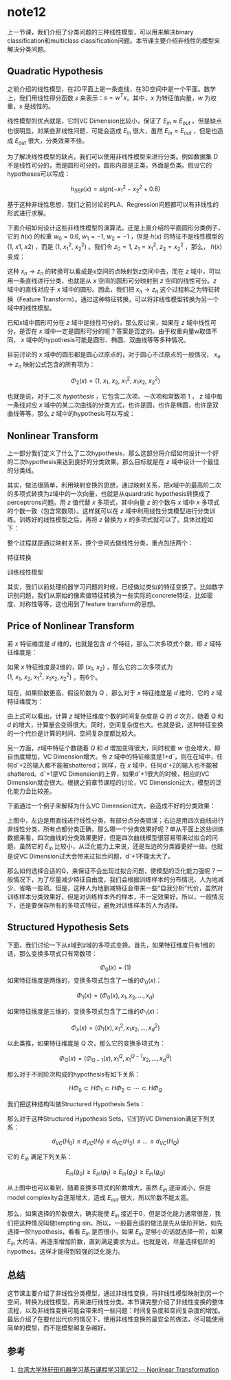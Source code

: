 # note12

上一节课，我们介绍了分类问题的三种线性模型，可以用来解决binary classification和multiclass classification问题。本节课主要介绍非线性的模型来解决分类问题。

## Quadratic Hypothesis

之前介绍的线性模型，在2D平面上是一条直线，在3D空间中是一个平面。数学上，我们用线性得分函数 ${s}$ 来表示：${s = w^Tx}$。其中，${x}$ 为特征值向量，${w}$ 为权重，${s}$ 是线性的。

线性模型的优点就是，它的VC Dimension比较小，保证了 ${E_{in} \approx E_{out}}$ 。但是缺点也很明显，对某些非线性问题，可能会造成 ${E_{in}}$ 很大，虽然 ${E_{in} \approx E_{out}}$ ，但是也造成 ${E_{out}}$ 很大，分类效果不佳。

为了解决线性模型的缺点，我们可以使用非线性模型来进行分类。例如数据集 ${D}$ 不是线性可分的，而是圆形可分的，圆形内部是正类，外面是负类。假设它的hypotheses可以写成：

$${h_{SEP}(x) = sign(- x_{1}^{2} - x_{2}^{2}+ 0.6)}$$

基于这种非线性思想，我们之前讨论的PLA、Regression问题都可以有非线性的形式进行求解。

下面介绍如何设计这些非线性模型的演算法。还是上面介绍的平面圆形分类例子，它的 ${h(x)}$ 的权重 ${w_0=0.6,\ w_1=-1,\ w_2=-1}$ ，但是 ${h(x)}$ 的特征不是线性模型的 ${(1,\ x1,\ x2)}$ ，而是 ${(1,\ x^2_1,\ x^2_2)}$ 。我们令 ${z_0=1,\ z_1=x^2_1,\ z_2=x^2_2}$ ，那么， ${h(x)}$ 变成：

这种 ${x_n \rightarrow z_n}$ 的转换可以看成是x空间的点映射到z空间中去，而在 ${z}$ 域中，可以用一条直线进行分类，也就是从 ${x}$ 空间的圆形可分映射到 ${z}$ 空间的线性可分。${z}$ 域中的直线对应于 ${x}$ 域中的圆形。因此，我们把 ${x_n \rightarrow z_n}$ 这个过程称之为特征转换（Feature Transform）。通过这种特征转换，可以将非线性模型转换为另一个域中的线性模型。

已知x域中圆形可分在 ${z}$ 域中是线性可分的，那么反过来，如果在 ${z}$ 域中线性可分，是否在 ${x}$ 域中一定是圆形可分的呢？答案是否定的。由于权重向量w取值不同， ${x}$ 域中的hypothesis可能是圆形、椭圆、双曲线等等多种情况。

目前讨论的 ${x}$ 域中的圆形都是圆心过原点的，对于圆心不过原点的一般情况， ${x_n \rightarrow z_n}$ 映射公式包含的所有项为：

$${\Phi_2(x)=(1,\ x_1,\ x_2,\ x^2_1,\ x_1x_2,\ x^2_2)}$$

也就是说，对于二次 ${hypothesis}$ ，它包含二次项、一次项和常数项 ${1}$ ， ${z}$ 域中每一条线对应 ${x}$ 域中的某二次曲线的分类方式，也许是圆，也许是椭圆，也许是双曲线等等。那么 ${z}$ 域中的hypothesis可以写成：

## Nonlinear Transform

上一部分我们定义了什么了二次hypothesis，那么这部分将介绍如何设计一个好的二次hypothesis来达到良好的分类效果。那么目标就是在 ${z}$ 域中设计一个最佳的分类线。

其实，做法很简单，利用映射变换的思想，通过映射关系，把x域中的最高阶二次的多项式转换为z域中的一次向量，也就是从quardratic hypothesis转换成了perceptrons问题。用 ${z}$ 值代替 ${x}$ 多项式，其中向量 ${z}$ 的个数与 ${x}$ 域中 ${x}$ 多项式的个数一致（包含常数项）。这样就可以在 ${z}$ 域中利用线性分类模型进行分类训练。训练好的线性模型之后，再将 ${z}$ 替换为 ${x}$ 的多项式就可以了。具体过程如下：

整个过程就是通过映射关系，换个空间去做线性分类，重点包括两个：

特征转换

训练线性模型

其实，我们以前处理机器学习问题的时候，已经做过类似的特征变换了。比如数字识别问题，我们从原始的像素值特征转换为一些实际的concrete特征，比如密度、对称性等等，这也用到了feature transform的思想。

## Price of Nonlinear Transform

若 ${x}$ 特征维度是 ${d}$ 维的，也就是包含 ${d}$ 个特征，那么二次多项式个数，即 ${z}$ 域特征维度是：

如果 ${x}$ 特征维度是2维的，即 ${(x_1,\ x_2)}$ ，那么它的二次多项式为 ${(1,\ x_1,\ x_2,\ x^2_1,\ x_1x_2,x^2_2)}$ ，有6个。

现在，如果阶数更高，假设阶数为 ${Q}$ ，那么对于 ${x}$ 特征维度是 ${d}$ 维的，它的 ${z}$ 域特征维度为：

由上式可以看出，计算 ${z}$ 域特征维度个数的时间复杂度是 ${Q}$ 的 ${d}$ 次方，随着 ${Q}$ 和 ${d}$ 的增大，计算量会变得很大。同时，空间复杂度也大。也就是说，这种特征变换的一个代价是计算的时间、空间复杂度都比较大。

另一方面，${z}$域中特征个数随着 ${Q}$ 和 ${d}$ 增加变得很大，同时权重 ${w}$ 也会增大，即自由度增加，VC Dimension增大。令 ${z}$ 域中的特征维度是1+d˘，则在在域中，任何d˘+2的输入都不能被shattered；同样，在 ${x}$ 域中，任何d˘+2的输入也不能被shattered。d˘+1是VC Dimension的上界，如果d˘+1很大的时候，相应的VC Dimension就会很大。根据之前章节课程的讨论，VC Dimension过大，模型的泛化能力会比较差。

下面通过一个例子来解释为什么VC Dimension过大，会造成不好的分类效果：

上图中，左边是用直线进行线性分类，有部分点分类错误；右边是用四次曲线进行非线性分类，所有点都分类正确，那么哪一个分类效果好呢？单从平面上这些训练数据来看，四次曲线的分类效果更好，但是四次曲线模型很容易带来过拟合的问题，虽然它的 ${E_{in}}$ 比较小，从泛化能力上来说，还是左边的分类器更好一些。也就是说VC Dimension过大会带来过拟合问题，d˘+1不能太大了。

那么如何选择合适的Q，来保证不会出现过拟合问题，使模型的泛化能力强呢？一般情况下，为了尽量减少特征自由度，我们会根据训练样本的分布情况，人为地减少、省略一些项。但是，这种人为地删减特征会带来一些“自我分析”代价，虽然对训练样本分类效果好，但是对训练样本外的样本，不一定效果好。所以，一般情况下，还是要保存所有的多项式特征，避免对训练样本的人为选择。

## Structured Hypothesis Sets

下面，我们讨论一下从x域到z域的多项式变换。首先，如果特征维度只有1维的话，那么变换多项式只有常数项：

$${\Phi_0(x)=(1)}$$
如果特征维度是两维的，变换多项式包含了一维的${\Phi_0(x)}$：

$${\Phi_1(x)=(\Phi_0(x),x_1,x_2,\ldots,x_d)}$$

如果特征维度是三维的，变换多项式包含了二维的${\Phi_1(x)}$：

$${\Phi_x(x) = (\Phi_1(x), x^2_1,x_1 x_2,\ldots,x^2_d)}$$

以此类推，如果特征维度是 ${Q}$ 次，那么它的变换多项式为：

$${\Phi_Q(x)=(\Phi_{Q-1}(x),x^Q_1,x^{Q-1}_1 x_2,\ldots,x^Q_d)}$$

那么对于不同阶次构成的hypothesis有如下关系：

$${H\Phi_0 \subset H \Phi_1 \subset  H\Phi_2\subset \cdots  \subset H\Phi_Q}$$

我们把这种结构叫做Structured Hypothesis Sets：

那么对于这种Structured Hypothesis Sets，它们的VC Dimension满足下列关系：

$${d_{VC}(H_0) \leq d_{VC}(H_1) \leq d_{VC}(H_2) \leq \ldots \leq d_{VC}(H_Q)}$$

它的 ${E_{in}}$ 满足下列关系：

$${E_{in}(g_0) \geq E_{in}(g_1) \geq E_{in}(g_2) \geq E_{in}(g_Q)}$$

从上图中也可以看到，随着变换多项式的阶数增大，虽然 ${E_{in}}$ 逐渐减小，但是model complexity会逐渐增大，造成 ${E_{out}}$ 很大，所以阶数不能太高。

那么，如果选择的阶数很大，确实能使 ${E_{in}}$ 接近于${0}$，但是泛化能力通常很差，我们把这种情况叫做tempting sin。所以，一般最合适的做法是先从低阶开始，如先选择一阶hypothesis，看看 ${E_{in}}$ 是否很小，如果 ${E_{in}}$ 足够小的话就选择一阶，如果 ${E_{in}}$ 大的话，再逐渐增加阶数，直到满足要求为止。也就是说，尽量选择低阶的hypothes，这样才能得到较强的泛化能力。

## 总结

这节课主要介绍了非线性分类模型，通过非线性变换，将非线性模型映射到另一个空间，转换为线性模型，再来进行线性分类。本节课完整介绍了非线性变换的整体流程，以及非线性变换可能会带来的一些问题：时间复杂度和空间复杂度的增加。最后介绍了在要付出代价的情况下，使用非线性变换的最安全的做法，尽可能使用简单的模型，而不是模型越复杂越好。

## 参考

1. [台湾大学林轩田机器学习基石课程学习笔记12 -- Nonlinear Transformation](http://blog.csdn.net/red_stone1/article/details/72630003)